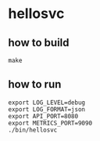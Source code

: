 
# hellosvc

## how to build
```
make
```

## how to run
```
export LOG_LEVEL=debug
export LOG_FORMAT=json
export API_PORT=8080
export METRICS_PORT=9090
./bin/hellosvc
```
